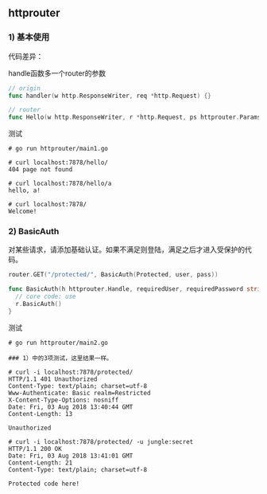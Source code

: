 

## httprouter



### 1) 基本使用

代码差异：

handle函数多一个router的参数

```go
// origin
func handler(w http.ResponseWriter, req *http.Request) {}

// router
func Hello(w http.ResponseWriter, r *http.Request, ps httprouter.Params) {}
```

测试

```shell
# go run httprouter/main1.go

# curl localhost:7878/hello/
404 page not found

# curl localhost:7878/hello/a
hello, a!

# curl localhost:7878/
Welcome!
```



### 2) BasicAuth

对某些请求，请添加基础认证。如果不满足则登陆，满足之后才进入受保护的代码。

```go
router.GET("/protected/", BasicAuth(Protected, user, pass))

func BasicAuth(h httprouter.Handle, requiredUser, requiredPassword string) httprouter.Handle {
  // core code: use 
  r.BasicAuth()
}

```

测试

```shell
# go run httprouter/main2.go

### 1）中的3项测试，这里结果一样。

# curl -i localhost:7878/protected/
HTTP/1.1 401 Unauthorized
Content-Type: text/plain; charset=utf-8
Www-Authenticate: Basic realm=Restricted
X-Content-Type-Options: nosniff
Date: Fri, 03 Aug 2018 13:40:44 GMT
Content-Length: 13

Unauthorized

# curl -i localhost:7878/protected/ -u jungle:secret
HTTP/1.1 200 OK
Date: Fri, 03 Aug 2018 13:41:01 GMT
Content-Length: 21
Content-Type: text/plain; charset=utf-8

Protected code here!
```

